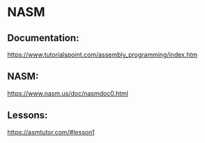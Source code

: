 # NASM

## Documentation:

https://www.tutorialspoint.com/assembly_programming/index.htm

## NASM:

https://www.nasm.us/doc/nasmdoc0.html

## Lessons: 

https://asmtutor.com/#lesson1


